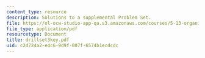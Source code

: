 ```yaml
---
content_type: resource
description: Solutions to a supplemental Problem Set.
file: https://ol-ocw-studio-app-qa.s3.amazonaws.com/courses/5-13-organic-chemistry-ii-fall-2006/c2d724a2e4c69d9f007f6574b1ecdcdc_drillset3key.pdf
file_type: application/pdf
resourcetype: Document
title: drillset3key.pdf
uid: c2d724a2-e4c6-9d9f-007f-6574b1ecdcdc
---
```

